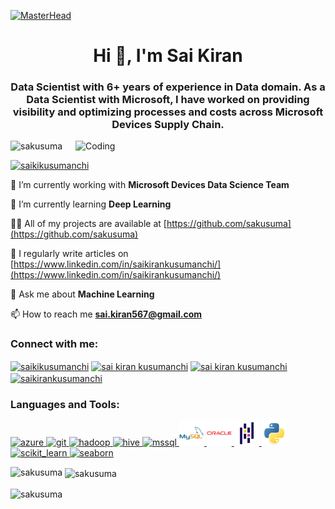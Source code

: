 [![MasterHead](https://media-exp1.licdn.com/dms/image/C5616AQGfd6NXNmHSog/profile-displaybackgroundimage-shrink_350_1400/0/1604135532551?e=1667433600&v=beta&t=_D6kgIqS_38mKJYJ0q83oZlKwf6KyDPA2rcqYcAwzDM)](https://www.linkedin.com/in/saikirankusumanchi/)
<h1 align="center">Hi 👋, I'm Sai Kiran</h1>
<h3 align="center">Data Scientist with 6+ years of experience in Data domain. As a Data Scientist with Microsoft, I have worked on providing visibility and optimizing processes and costs across Microsoft Devices Supply Chain.</h3>

<img align="right" alt="Coding" width="400" src="https://connect.ignatiuz.com/hs-fs/hubfs/AI%20and%20Deep%20Learning.gif?width=1000&name=AI%20and%20Deep%20Learning.gif">
<p align="left"> <img src="https://komarev.com/ghpvc/?username=sakusuma&label=Profile%20views&color=0e75b6&style=flat" alt="sakusuma" /> </p>

<p align="left"> <a href="https://twitter.com/saikikusumanchi" target="blank"><img src="https://img.shields.io/twitter/follow/saikikusumanchi?logo=twitter&style=for-the-badge" alt="saikikusumanchi" /></a> </p>

🔭 I’m currently working with **Microsoft Devices Data Science Team**

🌱 I’m currently learning **Deep Learning**

👨‍💻 All of my projects are available at [https://github.com/sakusuma](https://github.com/sakusuma)

📝 I regularly write articles on [https://www.linkedin.com/in/saikirankusumanchi/](https://www.linkedin.com/in/saikirankusumanchi/)

💬 Ask me about **Machine Learning**

📫 How to reach me **sai.kiran567@gmail.com**

<h3 align="left">Connect with me:</h3>
<p align="left">
<a href="https://twitter.com/saikikusumanchi" target="blank"><img align="center" src="https://raw.githubusercontent.com/rahuldkjain/github-profile-readme-generator/master/src/images/icons/Social/twitter.svg" alt="saikikusumanchi" height="30" width="40" /></a>
<a href="https://linkedin.com/in/sai kiran kusumanchi" target="blank"><img align="center" src="https://raw.githubusercontent.com/rahuldkjain/github-profile-readme-generator/master/src/images/icons/Social/linked-in-alt.svg" alt="sai kiran kusumanchi" height="30" width="40" /></a>
<a href="https://fb.com/sai kiran kusumanchi" target="blank"><img align="center" src="https://raw.githubusercontent.com/rahuldkjain/github-profile-readme-generator/master/src/images/icons/Social/facebook.svg" alt="sai kiran kusumanchi" height="30" width="40" /></a>
<a href="https://instagram.com/saikirankusumanchi" target="blank"><img align="center" src="https://raw.githubusercontent.com/rahuldkjain/github-profile-readme-generator/master/src/images/icons/Social/instagram.svg" alt="saikirankusumanchi" height="30" width="40" /></a>
</p>

<h3 align="left">Languages and Tools:</h3>
<p align="left"> <a href="https://azure.microsoft.com/en-in/" target="_blank" rel="noreferrer"> <img src="https://www.vectorlogo.zone/logos/microsoft_azure/microsoft_azure-icon.svg" alt="azure" width="40" height="40"/> </a> <a href="https://git-scm.com/" target="_blank" rel="noreferrer"> <img src="https://www.vectorlogo.zone/logos/git-scm/git-scm-icon.svg" alt="git" width="40" height="40"/> </a> <a href="https://hadoop.apache.org/" target="_blank" rel="noreferrer"> <img src="https://www.vectorlogo.zone/logos/apache_hadoop/apache_hadoop-icon.svg" alt="hadoop" width="40" height="40"/> </a> <a href="https://hive.apache.org/" target="_blank" rel="noreferrer"> <img src="https://www.vectorlogo.zone/logos/apache_hive/apache_hive-icon.svg" alt="hive" width="40" height="40"/> </a> <a href="https://www.microsoft.com/en-us/sql-server" target="_blank" rel="noreferrer"> <img src="https://www.svgrepo.com/show/303229/microsoft-sql-server-logo.svg" alt="mssql" width="40" height="40"/> </a> <a href="https://www.mysql.com/" target="_blank" rel="noreferrer"> <img src="https://raw.githubusercontent.com/devicons/devicon/master/icons/mysql/mysql-original-wordmark.svg" alt="mysql" width="40" height="40"/> </a> <a href="https://www.oracle.com/" target="_blank" rel="noreferrer"> <img src="https://raw.githubusercontent.com/devicons/devicon/master/icons/oracle/oracle-original.svg" alt="oracle" width="40" height="40"/> </a> <a href="https://pandas.pydata.org/" target="_blank" rel="noreferrer"> <img src="https://raw.githubusercontent.com/devicons/devicon/2ae2a900d2f041da66e950e4d48052658d850630/icons/pandas/pandas-original.svg" alt="pandas" width="40" height="40"/> </a> <a href="https://www.python.org" target="_blank" rel="noreferrer"> <img src="https://raw.githubusercontent.com/devicons/devicon/master/icons/python/python-original.svg" alt="python" width="40" height="40"/> </a> <a href="https://scikit-learn.org/" target="_blank" rel="noreferrer"> <img src="https://upload.wikimedia.org/wikipedia/commons/0/05/Scikit_learn_logo_small.svg" alt="scikit_learn" width="40" height="40"/> </a> <a href="https://seaborn.pydata.org/" target="_blank" rel="noreferrer"> <img src="https://seaborn.pydata.org/_images/logo-mark-lightbg.svg" alt="seaborn" width="40" height="40"/> </a> </p>

<p><img align="left" src="https://github-readme-stats.vercel.app/api/top-langs?username=sakusuma&show_icons=true&locale=en&layout=compact" alt="sakusuma" /></p>

<p>&nbsp;<img align="center" src="https://github-readme-stats.vercel.app/api?username=sakusuma&show_icons=true&locale=en" alt="sakusuma" /></p>

<p><img align="center" src="https://github-readme-streak-stats.herokuapp.com/?user=sakusuma&" alt="sakusuma" /></p>
